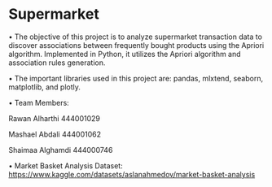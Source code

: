 # Supermarket

• The objective of this project is to analyze supermarket transaction data to discover associations between frequently bought products using the Apriori algorithm. Implemented in Python, it utilizes the Apriori algorithm and association rules generation.

• The important libraries used in this project are: pandas, mlxtend, seaborn, matplotlib, and plotly.

• Team Members: 

Rawan Alharthi 444001029

Mashael Abdali 444001062

Shaimaa Alghamdi 444000746

• Market Basket Analysis Dataset: https://www.kaggle.com/datasets/aslanahmedov/market-basket-analysis
